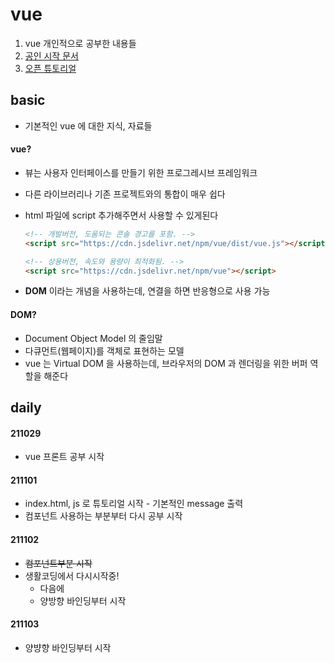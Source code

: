 # vue
1. vue 개인적으로 공부한 내용들
2. [공인 시작 문서](https://kr.vuejs.org/v2/guide/index.html)
3. [오픈 튜토리얼](https://opentutorials.org/course/4091/)



## basic

- 기본적인 vue 에 대한 지식, 자료들



#### vue?

- 뷰는 사용자 인터페이스를 만들기 위한 프로그레시브 프레임워크

- 다른 라이브러리나 기존 프로젝트와의 통합이 매우 쉽다

- html 파일에 script 추가해주면서 사용할 수 있게된다

  ```html
  <!-- 개발버전, 도움되는 콘솔 경고를 포함. -->
  <script src="https://cdn.jsdelivr.net/npm/vue/dist/vue.js"></script>
  
  <!-- 상용버전, 속도와 용량이 최적화됨. -->
  <script src="https://cdn.jsdelivr.net/npm/vue"></script>
  ```

- **DOM** 이라는 개념을 사용하는데, 연결을 하면 반응형으로 사용 가능



#### DOM?

- Document Object Model 의 줄임말
- 다큐먼트(웹페이지)를 객체로 표현하는 모델
- vue 는 Virtual DOM 을 사용하는데, 브라우저의 DOM 과 렌더링을 위한 버퍼 역할을 해준다






## daily

#### 211029

- vue 프론트 공부 시작



#### 211101

- index.html, js 로 튜토리얼 시작 - 기본적인 message 출력
- 컴포넌트 사용하는 부분부터 다시 공부 시작



#### 211102

- ~~컴포넌트부분 시작~~
- 생활코딩에서 다시시작중!
  - 다음에 
  - 양방향 바인딩부터 시작



#### 211103

- 양뱡향 바인딩부터 시작

